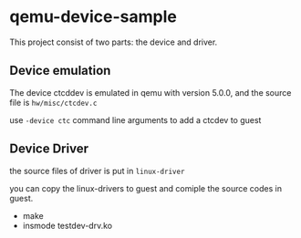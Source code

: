 # qemu-device-sample

This project consist of two parts: the device and driver.

## Device emulation
The device ctcddev is emulated in qemu with version 5.0.0,
and the source file is `hw/misc/ctcdev.c`

use `-device ctc` command line arguments to add a ctcdev to guest


## Device Driver
the source files of driver is put in `linux-driver`

you can copy the linux-drivers to guest and comiple the source codes
in guest.

* make 
* insmode testdev-drv.ko
